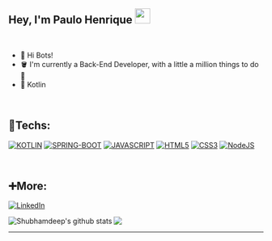## Hey, I'm Paulo Henrique <img src=https://github.com/TheDudeThatCode/TheDudeThatCode/blob/master/Assets/powerup.gif width="30">

<br>

  - 🤖 Hi Bots!
  - 🪣 I'm currently a Back-End Developer, with a little a million things to do 🦾
  - 🔭 Kotlin

<br>

## 🔧Techs:

[![KOTLIN](https://img.shields.io/badge/Kotlin-7730B1?style=for-the-badge&logo=kotlin&logoColor=white)](https://kotlinlang.org/)
[![SPRING-BOOT](https://img.shields.io/badge/Spring_Boot-439217?style=for-the-badge&logo=spring&logoColor=white)](https://spring.io/projects/spring-boot)
[![JAVASCRIPT](https://img.shields.io/badge/JavaScript-F7DF1E?style=for-the-badge&logo=javascript&logoColor=black)](https://developer.mozilla.org/pt-BR/docs/Web/JavaScript)
[![HTML5](https://img.shields.io/badge/HTML5-E34F26?style=for-the-badge&logo=html5&logoColor=white)](https://developer.mozilla.org/pt-BR/docs/Web/HTML)
[![CSS3](https://img.shields.io/badge/CSS3-1572B6?style=for-the-badge&logo=css3&logoColor=white)](https://developer.mozilla.org/pt-BR/docs/Web/CSS)
[![NodeJS](https://img.shields.io/badge/Node.js-43853D?style=for-the-badge&logo=node.js&logoColor=white)](https://nodejs.org/en/)
<!-- [![JAVA](https://img.shields.io/badge/Java-942410?style=for-the-badge&logo=java&logoColor=white)](https://www.java.com/pt-BR/download/help/develop.html) -->
 
<br>
 
## ➕More:
 
[![LinkedIn](https://img.shields.io/badge/LinkedIn-0077B5?style=for-the-badge&logo=linkedin&logoColor=white)](https://www.linkedin.com/in/paulo-henrique-vicen/)

<a href="https://github.com/wogoo">
  <img align="center" src="https://github-readme-stats.vercel.app/api/top-langs/?username=wogoo&theme=dark&hide_langs_below=1" />
</a>

<a href="https://github.com/wogoo">
 <img align="left" src="https://github-readme-stats.vercel.app/api?username=wogoo&show_icons=true&theme=dark&line_height=27" alt="Shubhamdeep's github stats"/>
</a>

<br>
<hr>





<!-- <a href="https://github.com/TheDudeThatCode/Fun-with-DS-and-Algo">
 <img align="center" src="https://github-readme-stats.vercel.app/api/pin/?username=TheDudeThatCode&repo=Fun-with-DS-and-Algo&theme=dark" />
</a> -->

<br>

